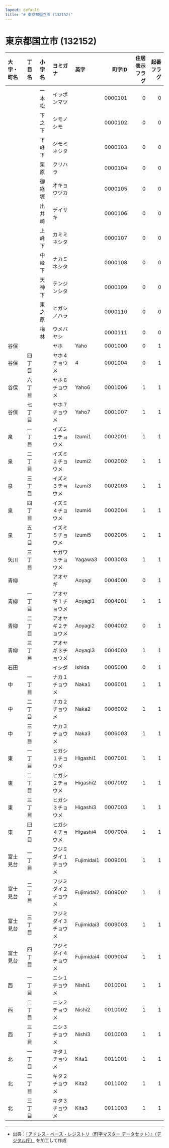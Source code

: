 ```yaml
---
layout: default
title: "# 東京都国立市 (132152)"
---
```


# 東京都国立市 (132152)

| 大字・町名 | 丁目名 | 小字名 | ヨミガナ | 英字 | 町字ID | 住居表示フラグ | 起番フラグ |
|:--------|:------|:------|:-----------------|:---------------------|--------:|----------:|--------:|
|  |  | 一本松 | イッポンマツ |  | 0000101 | 0 | 0 |
|  |  | 下之下 | シモノシモ |  | 0000102 | 0 | 0 |
|  |  | 下峰下 | シモミネシタ |  | 0000103 | 0 | 0 |
|  |  | 栗原 | クリハラ |  | 0000104 | 0 | 0 |
|  |  | 御経塚 | オキョウヅカ |  | 0000105 | 0 | 0 |
|  |  | 出井崎 | デイサキ |  | 0000106 | 0 | 0 |
|  |  | 上峰下 | カミミネシタ |  | 0000107 | 0 | 0 |
|  |  | 中峰下 | ナカミネシタ |  | 0000108 | 0 | 0 |
|  |  | 天神下 | テンジンシタ |  | 0000109 | 0 | 0 |
|  |  | 東之原 | ヒガシノハラ |  | 0000110 | 0 | 0 |
|  |  | 梅林 | ウメバヤシ |  | 0000111 | 0 | 0 |
| 谷保 |  |  | ヤホ | Yaho | 0001000 | 0 | 1 |
| 谷保 | 四丁目 |  | ヤホ４チョウメ | 4 | 0001004 | 0 | 1 |
| 谷保 | 六丁目 |  | ヤホ６チョウメ | Yaho6 | 0001006 | 1 | 1 |
| 谷保 | 七丁目 |  | ヤホ７チョウメ | Yaho7 | 0001007 | 1 | 1 |
| 泉 | 一丁目 |  | イズミ１チョウメ | Izumi1 | 0002001 | 1 | 1 |
| 泉 | 二丁目 |  | イズミ２チョウメ | Izumi2 | 0002002 | 1 | 1 |
| 泉 | 三丁目 |  | イズミ３チョウメ | Izumi3 | 0002003 | 1 | 1 |
| 泉 | 四丁目 |  | イズミ４チョウメ | Izumi4 | 0002004 | 1 | 1 |
| 泉 | 五丁目 |  | イズミ５チョウメ | Izumi5 | 0002005 | 1 | 1 |
| 矢川 | 三丁目 |  | ヤガワ３チョウメ | Yagawa3 | 0003003 | 1 | 1 |
| 青柳 |  |  | アオヤギ | Aoyagi | 0004000 | 0 | 1 |
| 青柳 | 一丁目 |  | アオヤギ１チョウメ | Aoyagi1 | 0004001 | 1 | 1 |
| 青柳 | 二丁目 |  | アオヤギ２チョウメ | Aoyagi2 | 0004002 | 0 | 1 |
| 青柳 | 三丁目 |  | アオヤギ３チョウメ | Aoyagi3 | 0004003 | 1 | 1 |
| 石田 |  |  | イシダ | Ishida | 0005000 | 0 | 1 |
| 中 | 一丁目 |  | ナカ１チョウメ | Naka1 | 0006001 | 1 | 1 |
| 中 | 二丁目 |  | ナカ２チョウメ | Naka2 | 0006002 | 1 | 1 |
| 中 | 三丁目 |  | ナカ３チョウメ | Naka3 | 0006003 | 1 | 1 |
| 東 | 一丁目 |  | ヒガシ１チョウメ | Higashi1 | 0007001 | 1 | 1 |
| 東 | 二丁目 |  | ヒガシ２チョウメ | Higashi2 | 0007002 | 1 | 1 |
| 東 | 三丁目 |  | ヒガシ３チョウメ | Higashi3 | 0007003 | 1 | 1 |
| 東 | 四丁目 |  | ヒガシ４チョウメ | Higashi4 | 0007004 | 1 | 1 |
| 富士見台 | 一丁目 |  | フジミダイ１チョウメ | Fujimidai1 | 0009001 | 1 | 1 |
| 富士見台 | 二丁目 |  | フジミダイ２チョウメ | Fujimidai2 | 0009002 | 1 | 1 |
| 富士見台 | 三丁目 |  | フジミダイ３チョウメ | Fujimidai3 | 0009003 | 1 | 1 |
| 富士見台 | 四丁目 |  | フジミダイ４チョウメ | Fujimidai4 | 0009004 | 1 | 1 |
| 西 | 一丁目 |  | ニシ１チョウメ | Nishi1 | 0010001 | 1 | 1 |
| 西 | 二丁目 |  | ニシ２チョウメ | Nishi2 | 0010002 | 1 | 1 |
| 西 | 三丁目 |  | ニシ３チョウメ | Nishi3 | 0010003 | 1 | 1 |
| 北 | 一丁目 |  | キタ１チョウメ | Kita1 | 0011001 | 1 | 1 |
| 北 | 二丁目 |  | キタ２チョウメ | Kita2 | 0011002 | 1 | 1 |
| 北 | 三丁目 |  | キタ３チョウメ | Kita3 | 0011003 | 1 | 1 |

---

- 出典：[「アドレス・ベース・レジストリ（町字マスター データセット）』（デジタル庁）](https://www.digital.go.jp/policies/base_registry_address/) を加工して作成